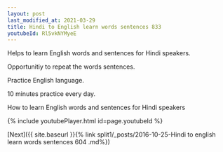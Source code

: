 ```yaml
---
layout: post
last_modified_at: 2021-03-29
title: Hindi to English learn words sentences 833 
youtubeId: Rl5vkNYMyeE
---
```

 
 
Helps to learn English words and sentences for Hindi speakers.

Opportunitiy to repeat the words sentences. 

Practice English language. 
 
10 minutes practice every day. 
 
How to learn English words and sentences for Hindi speakers 
 
{% include youtubePlayer.html id=page.youtubeId %}
 
 
[Next]({{ site.baseurl }}{% link  split1/_posts/2016-10-25-Hindi to english learn words sentences 604 .md%})
 
